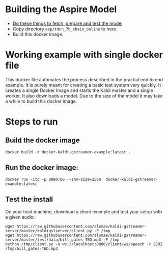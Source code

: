 # Building the Aspire Model
* [Do these things to fetch, prepare and test the model](https://chrisearch.wordpress.com/2017/03/11/speech-recognition-using-kaldi-extending-and-using-the-aspire-model/)
* Copy directory `exp/tdnn_7b_chain_online` to here.
* Build this docker image.

# Working example with single docker file
This docker file automates the process described in the practial end to end example.
It is purely meant for creating a basic test system very quickly.
It creates a single Docker Image and starts the Kaldi master and a single worker. It also downloads a model. 
Due to the size of the model it may take a while to build this docker image.

# Steps to run
## Build the docker image
```
docker build -t docker-kaldi-gstreamer-example:latest .
```

## Run the docker image:
```
docker run -itd -p 8080:80 --shm-size=256m  docker-kaldi-gstreamer-example:latest 

```

## Test the install
On your host machine, download a client example and test your setup with a given audio:
```
wget https://raw.githubusercontent.com/alumae/kaldi-gstreamer-server/master/kaldigstserver/client.py -P /tmp
wget https://raw.githubusercontent.com/alumae/kaldi-gstreamer-server/master/test/data/bill_gates-TED.mp3 -P /tmp
python /tmp/client.py -u ws://localhost:8080/client/ws/speech -r 8192 /tmp/bill_gates-TED.mp3
```
